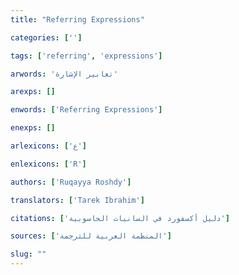 ```yaml
---
title: "Referring Expressions"

categories: ['']

tags: ['referring', 'expressions']

arwords: 'تعابير الإشارة'

arexps: []

enwords: ['Referring Expressions']

enexps: []

arlexicons: ['ع']

enlexicons: ['R']

authors: ['Ruqayya Roshdy']

translators: ['Tarek Ibrahim']

citations: ['دليل أكسفورد في السانيات الحاسوبية']

sources: ['المنظمة العربية للترجمة']

slug: ""
---
```


